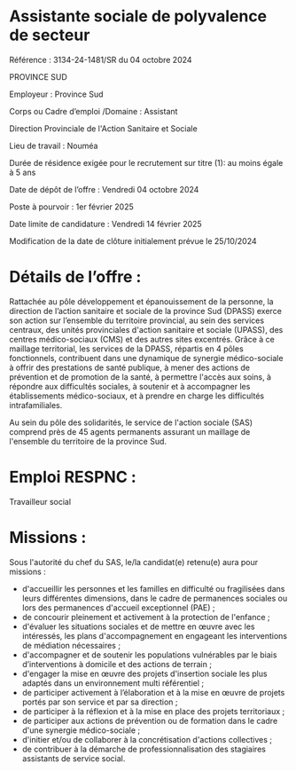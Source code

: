 # Assistante sociale de polyvalence de secteur

Référence : 3134-24-1481/SR du 04 octobre 2024

PROVINCE SUD

Employeur : Province Sud

Corps ou Cadre d’emploi /Domaine : Assistant

Direction Provinciale de l'Action Sanitaire et Sociale

Lieu de travail : Nouméa

Durée de résidence exigée pour le recrutement sur titre (1): au moins égale à 5 ans

Date de dépôt de l’offre : Vendredi 04 octobre 2024

Poste à pourvoir : 1er février 2025

Date limite de candidature : Vendredi 14 février 2025

Modification de la date de clôture initialement prévue le 25/10/2024

# Détails de l’offre :

Rattachée au pôle développement et épanouissement de la personne, la direction de l’action sanitaire et sociale de la province Sud (DPASS) exerce son action sur l’ensemble du territoire provincial, au sein des services centraux, des unités provinciales d'action sanitaire et sociale (UPASS), des centres médico-sociaux (CMS) et des autres sites excentrés. Grâce à ce maillage territorial, les services de la DPASS, répartis en 4 pôles fonctionnels, contribuent dans une dynamique de synergie médico-sociale à offrir des prestations de santé publique, à mener des actions de prévention et de promotion de la santé, à permettre l'accès aux soins, à répondre aux difficultés sociales, à soutenir et à accompagner les établissements médico-sociaux, et à prendre en charge les difficultés intrafamiliales.

Au sein du pôle des solidarités, le service de l'action sociale (SAS) comprend près de 45 agents permanents assurant un maillage de l'ensemble du territoire de la province Sud.

# Emploi RESPNC :

Travailleur social

# Missions :

Sous l'autorité du chef du SAS, le/la candidat(e) retenu(e) aura pour missions :

- d'accueillir les personnes et les familles en difficulté ou fragilisées dans leurs différentes dimensions, dans le cadre de permanences sociales ou lors des permanences d'accueil exceptionnel (PAE) ;
- de concourir pleinement et activement à la protection de l'enfance ;
- d'évaluer les situations sociales et de mettre en œuvre avec les intéressés, les plans d'accompagnement en engageant les interventions de médiation nécessaires ;
- d'accompagner et de soutenir les populations vulnérables par le biais d’interventions à domicile et des actions de terrain ;
- d'engager la mise en œuvre des projets d'insertion sociale les plus adaptés dans un environnement multi référentiel ;
- de participer activement à l’élaboration et à la mise en œuvre de projets portés par son service et par sa direction ;
- de participer à la réflexion et à la mise en place des projets territoriaux ;
- de participer aux actions de prévention ou de formation dans le cadre d'une synergie médico-sociale ;
- d'initier et/ou de collaborer à la concrétisation d'actions collectives ;
- de contribuer à la démarche de professionnalisation des stagiaires assistants de service social.